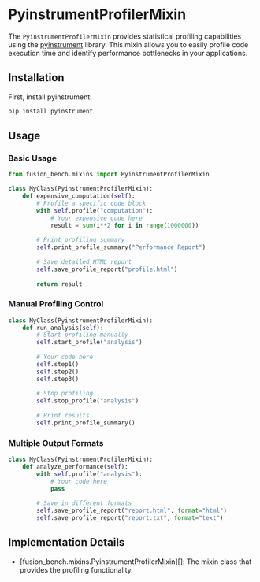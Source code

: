 # PyinstrumentProfilerMixin

The `PyinstrumentProfilerMixin` provides statistical profiling capabilities using the [pyinstrument](https://pyinstrument.readthedocs.io/) library. This mixin allows you to easily profile code execution time and identify performance bottlenecks in your applications.

## Installation

First, install pyinstrument:

```bash
pip install pyinstrument
```

## Usage

### Basic Usage

```python
from fusion_bench.mixins import PyinstrumentProfilerMixin

class MyClass(PyinstrumentProfilerMixin):
    def expensive_computation(self):
        # Profile a specific code block
        with self.profile("computation"):
            # Your expensive code here
            result = sum(i**2 for i in range(1000000))
        
        # Print profiling summary
        self.print_profile_summary("Performance Report")
        
        # Save detailed HTML report
        self.save_profile_report("profile.html")
        
        return result
```

### Manual Profiling Control

```python
class MyClass(PyinstrumentProfilerMixin):
    def run_analysis(self):
        # Start profiling manually
        self.start_profile("analysis")
        
        # Your code here
        self.step1()
        self.step2()
        self.step3()
        
        # Stop profiling
        self.stop_profile("analysis")
        
        # Print results
        self.print_profile_summary()
```

### Multiple Output Formats

```python
class MyClass(PyinstrumentProfilerMixin):
    def analyze_performance(self):
        with self.profile("analysis"):
            # Your code here
            pass
        
        # Save in different formats
        self.save_profile_report("report.html", format="html")
        self.save_profile_report("report.txt", format="text")
```

## Implementation Details

- [fusion_bench.mixins.PyinstrumentProfilerMixin][]: The mixin class that provides the profiling functionality.
